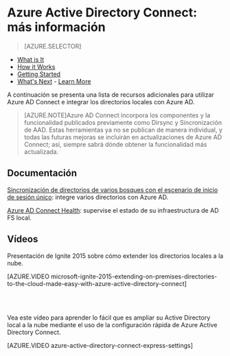 <properties 
	pageTitle="Azure Active Directory Connect: más información" 
	description="Obtenga más información acerca de Azure AD Connect." 
	services="active-directory" 
	documentationCenter="" 
	authors="billmath" 
	manager="swadhwa" 
	editor="curtand"/>

<tags 
	ms.service="active-directory" 
	ms.workload="identity" 
	ms.tgt_pltfrm="na" 
	ms.devlang="na" 
	ms.topic="article" 
	ms.date="05/28/2015" 
	ms.author="billmath"/>

# Azure Active Directory Connect: más información

> [AZURE.SELECTOR]
- [What is It](../active-directory-aadconnect.md)
- [How it Works](../active-directory-aadconnect-how-it-works.md)
- [Getting Started](../active-directory-aadconnect-get-started.md)
- [What's Next](../active-directory-aadconnect-whats-next.md) - [Learn More](../active-directory-aadconnect-learn-more.md)

A continuación se presenta una lista de recursos adicionales para utilizar Azure AD Connect e integrar los directorios locales con Azure AD.

>[AZURE.NOTE]Azure AD Connect incorpora los componentes y la funcionalidad publicados previamente como Dirsync y Sincronización de AAD. Estas herramientas ya no se publican de manera individual, y todas las futuras mejoras se incluirán en actualizaciones de Azure AD Connect; así, siempre sabrá dónde obtener la funcionalidad más actualizada.

## Documentación


[Sincronización de directorios de varios bosques con el escenario de inicio de sesión único](https://msdn.microsoft.com/library/azure/dn510976.aspx): integre varios directorios con Azure AD.

[Azure AD Connect Health](https://msdn.microsoft.com/library/azure/dn906722.aspx): supervise el estado de su infraestructura de AD FS local.

## Vídeos

Presentación de Ignite 2015 sobre cómo extender los directorios locales a la nube.

[AZURE.VIDEO microsoft-ignite-2015-extending-on-premises-directories-to-the-cloud-made-easy-with-azure-active-directory-connect]

<br> <br>

Vea este vídeo para aprender lo fácil que es ampliar su Active Directory local a la nube mediante el uso de la configuración rápida de Azure Active Directory Connect.

[AZURE.VIDEO azure-active-directory-connect-express-settings]

 

<!---HONumber=August15_HO6-->